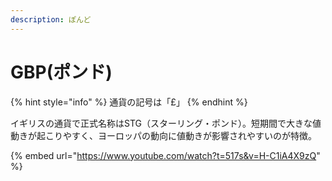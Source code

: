 ```yaml
---
description: ぽんど
---
```


# GBP(ポンド)

{% hint style="info" %}
通貨の記号は「£」
{% endhint %}

イギリスの通貨で正式名称はSTG（スターリング・ポンド）。短期間で大きな値動きが起こりやすく、ヨーロッパの動向に値動きが影響されやすいのが特徴。



{% embed url="https://www.youtube.com/watch?t=517s&v=H-C1iA4X9zQ" %}
